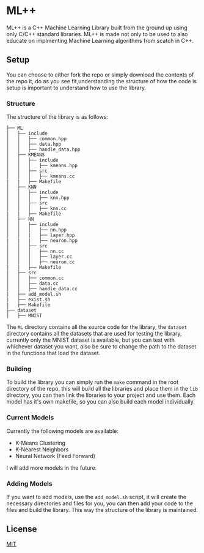 # ML++

ML++ is a C++ Machine Learning Library built from the ground up using only C/C++ standard libraries. ML++ is made not only to be used to also educate on implmenting Machine Learning algorithms from scatch in C++.


## Setup

You can choose to either fork the repo or simply download the contents of the repo it, do as you see fit,understanding the structure of how the code is setup is important to understand how to use the library.

### Structure

The structure of the library is as follows:

```
├── ML
│   ├── include
│   │   ├── common.hpp
│   │   ├── data.hpp
│   │   ├── handle_data.hpp
│   ├── KMEANS
│   │   ├── include
│   │   │   ├── kmeans.hpp
│   │   ├── src
│   │   │   ├── kmeans.cc
|   |   ├── Makefile
│   ├── KNN
│   │   ├── include
│   │   │   ├── knn.hpp
│   │   ├── src
│   │   │   ├── knn.cc
|   |   ├── Makefile
│   ├── NN
│   │   ├── include
│   │   │   ├── nn.hpp
│   │   |   ├── layer.hpp
|   |   |   ├── neuron.hpp
│   │   ├── src
│   │   │   ├── nn.cc
│   │   │   ├── layer.cc
│   │   │   ├── neuron.cc
|   |   ├── Makefile
│   ├── src
│   │   ├── common.cc
│   │   ├── data.cc
│   │   ├── handle_data.cc
|   ├── add_model.sh
|   ├── exist.sh
|   ├── Makefile
├── dataset
│   ├── MNIST
```

The `ML` directory contains all the source code for the library, the `dataset` directory contains all the datasets that are used for testing the library, currently only the MNIST dataset is available, but you can test with whichever dataset you want, also be sure to change the path to the dataset in the functions that load the dataset.
### Building

To build the library you can simply run the `make` command in the root directory of the repo, this will build all the libraries and place them in the `lib` directory, you can then link the libraries to your project and use them. Each model has it's own makefile, so you can also build each model individually.

### Current Models

Currently the following models are available:

* K-Means Clustering
* K-Nearest Neighbors
* Neural Network (Feed Forward)

I will add more models in the future.

### Adding Models

If you want to add models, use the `add_model.sh` script, it will create the necessary directories and files for you, you can then add your code to the files and build the library. This way the structure of the library is maintained.


## License

[MIT](https://choosealicense.com/licenses/mit/)